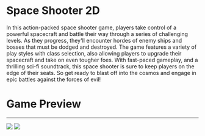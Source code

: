 Space Shooter 2D
==============================

In this action-packed space shooter game, players take control of a powerful spacecraft and battle their way through a series of challenging levels. 
As they progress, they'll encounter hordes of enemy ships and bosses that must be dodged and destroyed.
The game features a variety of play styles with class selection, also allowing players to upgrade their spacecraft and take on even tougher foes. 
With fast-paced gameplay, and a thrilling sci-fi soundtrack, this space shooter is sure to keep players on the edge of their seats. 
So get ready to blast off into the cosmos and engage in epic battles against the forces of evil!

# Game Preview
----------------
![](https://github.com/eldemir18/Space-Shooter-2D/blob/main/gameGif.gif)
![](https://github.com/eldemir18/Space-Shooter-2D/blob/main/bossGif.gif)
